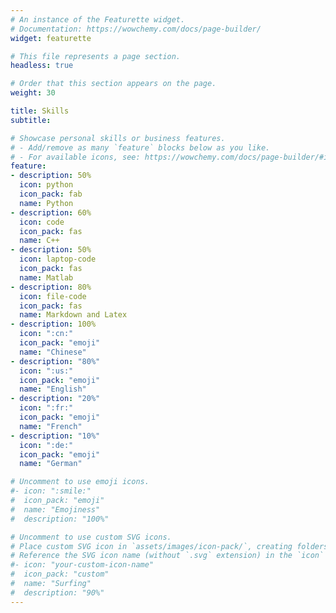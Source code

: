 ```yaml
---
# An instance of the Featurette widget.
# Documentation: https://wowchemy.com/docs/page-builder/
widget: featurette

# This file represents a page section.
headless: true

# Order that this section appears on the page.
weight: 30

title: Skills
subtitle:

# Showcase personal skills or business features.
# - Add/remove as many `feature` blocks below as you like.
# - For available icons, see: https://wowchemy.com/docs/page-builder/#icons
feature:
- description: 50%
  icon: python
  icon_pack: fab
  name: Python
- description: 60%
  icon: code
  icon_pack: fas
  name: C++
- description: 50%
  icon: laptop-code
  icon_pack: fas
  name: Matlab
- description: 80%
  icon: file-code
  icon_pack: fas
  name: Markdown and Latex
- description: 100%
  icon: ":cn:"
  icon_pack: "emoji"
  name: "Chinese"
- description: "80%"
  icon: ":us:"
  icon_pack: "emoji"
  name: "English"
- description: "20%"
  icon: ":fr:"
  icon_pack: "emoji"
  name: "French"
- description: "10%"
  icon: ":de:"
  icon_pack: "emoji"
  name: "German"

# Uncomment to use emoji icons.
#- icon: ":smile:"
#  icon_pack: "emoji"
#  name: "Emojiness"
#  description: "100%"  

# Uncomment to use custom SVG icons.
# Place custom SVG icon in `assets/images/icon-pack/`, creating folders if necessary.
# Reference the SVG icon name (without `.svg` extension) in the `icon` field.
#- icon: "your-custom-icon-name"
#  icon_pack: "custom"
#  name: "Surfing"
#  description: "90%"
---
```

